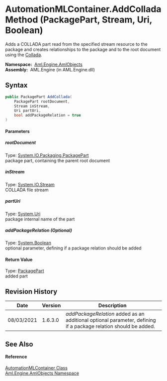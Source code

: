 AutomationMLContainer.AddCollada Method (PackagePart, Stream, Uri, Boolean)
===========================================================================
Adds a COLLADA part read from the specified stream resource to the package and creates relationships to the package and to the root document using the [Collada][1].

  **Namespace:**  [Aml.Engine.AmlObjects][2]  
  **Assembly:**  AML.Engine (in AML.Engine.dll)

Syntax
------

```csharp
public PackagePart AddCollada(
	PackagePart rootDocument,
	Stream inStream,
	Uri partUri,
	bool addPackageRelation = true
)
```

#### Parameters

##### *rootDocument*
Type: [System.IO.Packaging.PackagePart][3]  
 package part, containing the parent root document

##### *inStream*
Type: [System.IO.Stream][4]  
 COLLADA file stream

##### *partUri*
Type: [System.Uri][5]  
 package internal name of the part

##### *addPackageRelation* (Optional)
Type: [System.Boolean][6]  
 optional parameter, defining if a package relation should be added

#### Return Value
Type: [PackagePart][3]  
 added part 

Revision History
----------------

Date       | Version | Description                                                                                                     
---------- | ------- | --------------------------------------------------------------------------------------------------------------- 
08/03/2021 | 1.6.3.0 | *addPackageRelation* added as an additional optional parameter, defining if a package relation should be added. 


See Also
--------

#### Reference
[AutomationMLContainer Class][7]  
[Aml.Engine.AmlObjects Namespace][2]  

[1]: ../AutomationMLContainer_RelationshipType/Collada.md
[2]: ../README.md
[3]: https://docs.microsoft.com/dotnet/api/system.io.packaging.packagepart
[4]: https://docs.microsoft.com/dotnet/api/system.io.stream
[5]: https://docs.microsoft.com/dotnet/api/system.uri
[6]: https://docs.microsoft.com/dotnet/api/system.boolean
[7]: README.md
[8]: https://www.automationml.org
[9]: ../../icons/logoShade.png